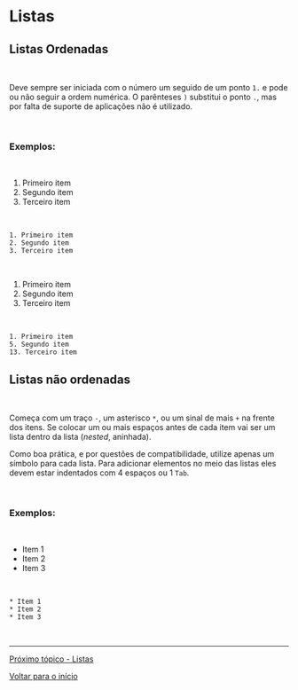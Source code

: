 # Listas  

## Listas Ordenadas  

<br>

Deve sempre ser iniciada com o número um seguido de um ponto `1.` e pode ou não seguir a ordem numérica. O parênteses `)` substitui o ponto `.`, mas por falta de suporte de aplicações não é utilizado.

<br>
  
### Exemplos:  

<br>

1. Primeiro item  
2. Segundo item  
3. Terceiro item  

<br>

```
1. Primeiro item  
2. Segundo item  
3. Terceiro item  
```
<br>

1. Primeiro item  
5. Segundo item  
13. Terceiro item  

<br>

```
1. Primeiro item  
5. Segundo item  
13. Terceiro item  
```

## Listas não ordenadas  

<br>

Começa com um traço `-`, um asterisco `*`, ou um sinal de mais `+` na frente dos itens. Se colocar um ou mais espaços antes de cada item vai ser um lista dentro da lista (*nested*, aninhada).  

Como boa prática, e por questões de compatibilidade, utilize apenas um símbolo para cada lista. Para adicionar elementos no meio das listas eles devem estar indentados com 4 espaços ou 1 `Tab`.

<br>
  
### Exemplos:  

<br>

* Item 1
* Item 2
* Item 3

<br>

```
* Item 1
* Item 2
* Item 3
```

<br>


---
  
[Próximo tópico - Listas](listas.md)  
  
[Voltar para o início](README.md)  
